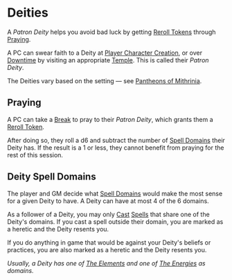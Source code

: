 # Deities

A *Patron Deity* helps you avoid bad luck by getting [Reroll Tokens](../Game%20Procedures/Die%20Rolling%20Mechanics/Reroll%20Tokens.md) through [Praying](Deities.md#Praying).

A PC can swear faith to a Deity at [Player Character Creation](../Character%20Creation/Player%20Character%20Creation.md), or over [Downtime](../Game%20Procedures/Exploration/Downtime.md) by visiting an appropriate [Temple](../Resources%20for%20GMs/Economy/Relevant%20Prices/Temple.md). This is called their *Patron Deity*.

The Deities vary based on the setting — see [Pantheons of Mithrinia](../Resources%20for%20GMs/Mithrinian%20Pantheons/Pantheons%20of%20Mithrinia.md).

## Praying

A PC can take a [Break](../Game%20Procedures/Core%20Procedures/Break.md) to pray to their *Patron Deity*, which grants them a [Reroll Token](../Game%20Procedures/Die%20Rolling%20Mechanics/Reroll%20Tokens.md).

After doing so, they roll a d6 and subtract the number of [Spell Domains](Spells/Spell%20Domains/{Spell%20Domains}.md) their Deity has. If the result is a 1 or less, they cannot benefit from praying for the rest of this session.

## Deity Spell Domains

The player and GM decide what [Spell Domains](Spells/Spell%20Domains/{Spell%20Domains}.md) would make the most sense for a given Deity to have. A Deity can have at most 4 of the 6 domains.

As a follower of a Deity, you may only [Cast](Spellcasting/Spellcasting.md) [Spells](Spells.md) that share one of the Deity's domains. If you cast a spell outside their domain, you are marked as a heretic and the Deity resents you.

If you do anything in game that would be against your Deity's beliefs or practices, you are also marked as a heretic and the Deity resents you.

*Usually, a Deity has one of [The Elements](Spells/Spell%20Domains/{Spell%20Domains}.md#The%20Elements) and one of [The Energies](Spells/Spell%20Domains/{Spell%20Domains}.md#The%20Energies) as domains.*
